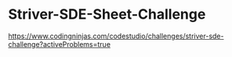 # Striver-SDE-Sheet-Challenge
https://www.codingninjas.com/codestudio/challenges/striver-sde-challenge?activeProblems=true
